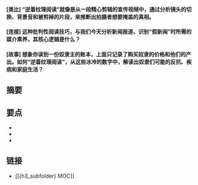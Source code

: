 #### [类比] “逆着纹理阅读”就像是从一段精心剪辑的宣传视频中，通过分析镜头的切换、背景音和被剪掉的片段，来推断出拍摄者想要掩盖的真相。


#### [连接] 这种批判性阅读技巧，与我们今天分析新闻报道、识别“假新闻”时所需的媒介素养，其核心逻辑是什么？


#### [故事] 想象你读到一份奴隶主的账本，上面只记录了购买奴隶的价格和他们的产出。如何“逆着纹理阅读”，从这些冰冷的数字中，解读出奴隶们可能的反抗、疾病和家庭生活？


## 摘要


## 要点

- 
- 
- 

## 链接

- [[{h3_subfolder} MOC]]
